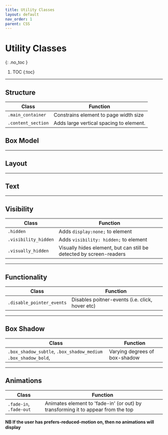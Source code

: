 ```yaml
---
title: Utility Classes
layout: default
nav_order: 1
parent: CSS
---
```


# Utility Classes
{: .no_toc }

1. TOC
{:toc}

---

## Structure

| Class | Function |
|--- | --- |
| `.main_container` | Constrains element to page width size
| `.content_section` | Adds large vertical spacing to element.

## Box Model


---

## Layout

---

## Text

---

## Visibility

| Class | Function |
|--- | --- |
| `.hidden` | Adds `display:none;` to element
| `.visibility_hidden` | Adds `visibility: hidden;` to element
| `.visually_hidden` | Visually hides element, but can still be detected by screen-readers


---

## Functionality

| Class | Function |
|--- | --- |
| `.disable_pointer_events` | Disables poitner-events (i.e. click, hover etc)

---

## Box Shadow

| Class | Function |
|--- | --- |
| `.box_shadow_subtle`, `.box_shadow_medium` `.box_shadow_bold`,  | Varying degrees of box-shadow

---

## Animations

| Class | Function |
|--- | --- |
| `.fade-in`, `.fade-out` | Animates element to 'fade-in' (or out) by transforming it to appear from the top

**NB If the user has prefers-reduced-motion on, then no animations will display**